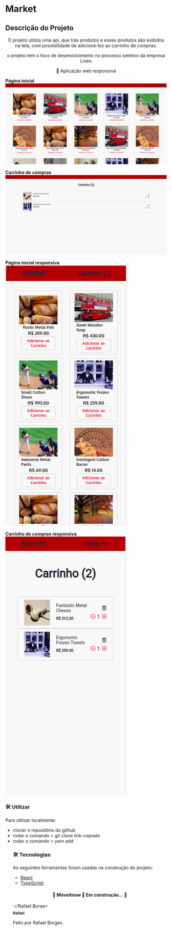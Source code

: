 # Market

## Descrição do Projeto
<p align="center">O projeto utiliza uma api, que trás produtos e esses produtos são exibidos na tela, com possibilidade de adicioná-los ao carrinho de compras.</p>
<p align="center">o projeto tem o foco de desenvolvimento no processo seletivo da empresa Liven</p>

<p align="center">🚀 Aplicação web responsiva</p>

<strong>Página inicial</strong>
<img src="public/github/initial.png" alt="Página inicial" />

<strong>Carrinho de compras</strong>
<img src="public/github/cart.png" alt="Carrinho de compras" />

<strong>Página inicial responsiva</strong>
<img src="public/github/initialResponsive.png" alt="Página inicial responsiva" />

<strong>Carrinho de compras responsiva</strong>
<br/>
<img src="public/github/cartResponsive.png" alt="Carrinho de compras responsiva" />

### 🛠 Utilizar

Para utilizar localmente:

<ul>
	<li>clonar o repositório do github</li>
	<li>rodar o comando > git clone link-copiado</li>
	<li>rodar o comando > yarn add</li>
	

### 🛠 Tecnologias

As seguintes ferramentas foram usadas na construção do projeto:

- [React](https://pt-br.reactjs.org/)
- [TypeScript](https://www.typescriptlang.org/)

<h4 align="center"> 
	🚧  Moveitnow 🚀 Em construção...  🚧
</h4>

 <img style="border-radius: 50%;" src="https://github.com/rafaelborges26.png" width="100px;" alt="Rafael Borges"/>
 <br />
 <sub><b>Rafael</b></sub></a>


Feito por Rafael Borges.
